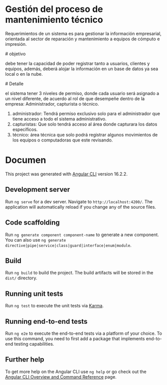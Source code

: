 # Gestión del proceso de mantenimiento técnico
<p>
Requerimientos de un sistema es para gestionar la información empresarial, orientada al sector de reparación y mantenimiento a equipos de cómputo e impresión.
</p>
# objetivo
<p>
debe tener la capacidad de poder  registrar tanto a usuarios, clientes y equipos, además, deberá alojar la información en un base de datos ya sea local o en la nube.
</p>
# Detalle
<p>
el sistema tener 3 niveles de permiso, donde cada usuario será asignado a un nivel diferente, de acuerdo al rol de que desempeñe dentro de la empresa: Administrador, capturista o técnico.
</p>
<ol>
  <li>administrador: Tendrá permiso exclusivo solo para el administrador que tiene acceso  a todo el sistema administrativo.</li>
  <li>capturistas: Que solo tendrá acceso al área donde capturara los datos específicos.</li>
  <li>técnico: área técnica que solo podrá registrar algunos movimientos de los equipos o computadoras que este revisando.</li>
</ol>


# Documen

This project was generated with [Angular CLI](https://github.com/angular/angular-cli) version 16.2.2.

## Development server

Run `ng serve` for a dev server. Navigate to `http://localhost:4200/`. The application will automatically reload if you change any of the source files.

## Code scaffolding

Run `ng generate component component-name` to generate a new component. You can also use `ng generate directive|pipe|service|class|guard|interface|enum|module`.

## Build

Run `ng build` to build the project. The build artifacts will be stored in the `dist/` directory.

## Running unit tests

Run `ng test` to execute the unit tests via [Karma](https://karma-runner.github.io).

## Running end-to-end tests

Run `ng e2e` to execute the end-to-end tests via a platform of your choice. To use this command, you need to first add a package that implements end-to-end testing capabilities.

## Further help

To get more help on the Angular CLI use `ng help` or go check out the [Angular CLI Overview and Command Reference](https://angular.io/cli) page.
